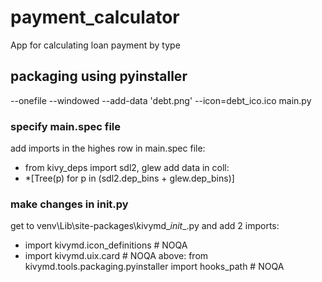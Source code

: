 # payment_calculator
App for calculating loan payment by type
## packaging using pyinstaller
--onefile --windowed --add-data 'debt.png' --icon=debt_ico.ico main.py
### specify main.spec file
add imports in the highes row in main.spec file:
* from kivy_deps import sdl2, glew
add data in coll:
* *[Tree(p) for p in (sdl2.dep_bins + glew.dep_bins)]
### make changes in __init__.py
get to venv\Lib\site-packages\kivymd\__init__.py and add 2 imports:
* import kivymd.icon_definitions # NOQA
* import kivymd.uix.card # NOQA
above: from kivymd.tools.packaging.pyinstaller import hooks_path  # NOQA